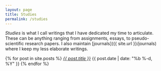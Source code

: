 ```yaml
---
layout: page
title: Studies
permalink: /studies
---
```


*Studies* is what I call writings that I have dedicated my time to articulate. These can be anything ranging from assignments, essays, to pseudo-scientific research papers. I also maintain [journals]({{ site.url }}/journals) where I keep my less elaborate writings. 

{% for post in site.posts %}
  <i class="post-list-title"><a href="{{ post.url | prepend: site.baseurl }}">{{ post.title }}</a></i>
  <span class="post-meta">{{ post.date | date: "%b %-d, %Y" }}</span>
{% endfor %}

